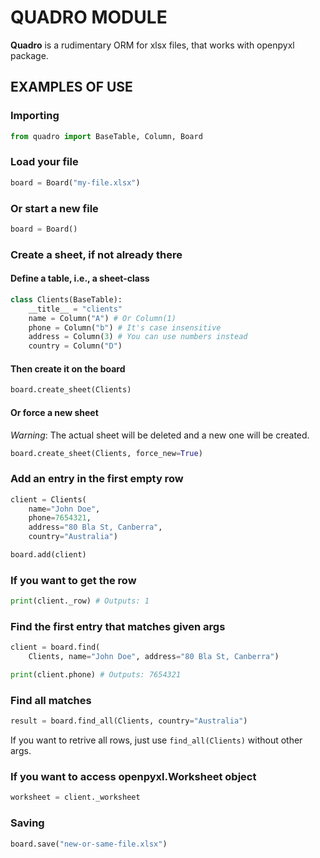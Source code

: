 # QUADRO MODULE
 **Quadro** is a rudimentary ORM for xlsx files, that works with openpyxl package.

## EXAMPLES OF USE
### Importing
```python
from quadro import BaseTable, Column, Board
```

### Load your file
```python
board = Board("my-file.xlsx")
```

### Or start a new file
```python
board = Board()
```

### Create a sheet, if not already there
#### Define a table, i.e., a sheet-class
```python
class Clients(BaseTable):
    __title__ = "clients"
    name = Column("A") # Or Column(1) 
    phone = Column("b") # It's case insensitive
    address = Column(3) # You can use numbers instead
    country = Column("D")
```
#### Then create it on the board
```python
board.create_sheet(Clients)
```

#### Or force a new sheet
*Warning*: The actual sheet will be deleted and a new one will be created.
```python
board.create_sheet(Clients, force_new=True)
```

### Add an entry in the first empty row
```python
client = Clients(
    name="John Doe",
    phone=7654321,
    address="80 Bla St, Canberra",
    country="Australia")

board.add(client)
```

### If you want to get the row
```python
print(client._row) # Outputs: 1
```

### Find the first entry that matches given args
```python
client = board.find(
    Clients, name="John Doe", address="80 Bla St, Canberra")

print(client.phone) # Outputs: 7654321
```

### Find all matches
```python
result = board.find_all(Clients, country="Australia")
```
If you want to retrive all rows, just use `find_all(Clients)` without other args.


### If you want to access openpyxl.Worksheet object
```python
worksheet = client._worksheet
```

### Saving
```python
board.save("new-or-same-file.xlsx")
```